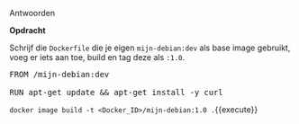 Antwoorden

**Opdracht** 

Schrijf die `Dockerfile` die je eigen `mijn-debian:dev` als base image gebruikt, voeg er iets aan toe, build en tag deze als `:1.0`. 

<pre class="file" data-filename="Dockerfile" data-target="replace">
FROM <DOCKER_ID>/mijn-debian:dev

RUN	apt-get update && apt-get install -y curl
</pre>

 `docker image build -t <Docker_ID>/mijn-debian:1.0 .`{{execute}}